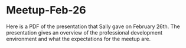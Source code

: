 # Meetup-Feb-26
Here is a PDF of the presentation that Sally gave on February 26th. The presentation gives an overview of the professional development environment and what the expectations for the meetup are.

